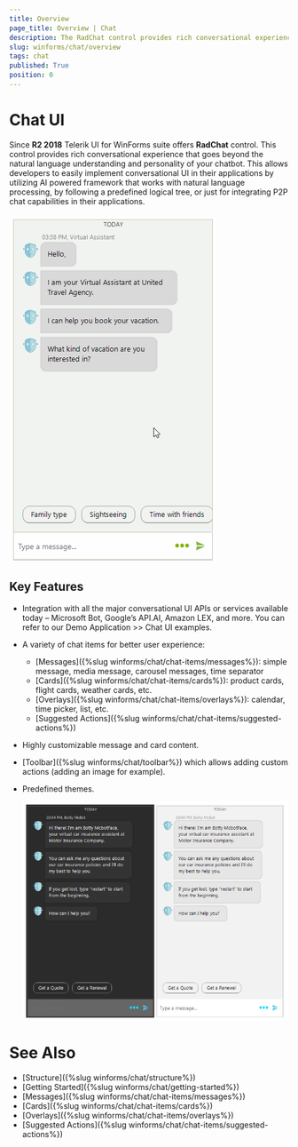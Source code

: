 ```yaml
---
title: Overview
page_title: Overview | Chat
description: The RadChat control provides rich conversational experience that goes beyond the natural language understanding and personality of your chatbot. 
slug: winforms/chat/overview 
tags: chat
published: True
position: 0 
---
```


# Chat UI

Since **R2 2018** Telerik UI for WinForms suite offers **RadChat** control. This control provides rich conversational experience that goes beyond the natural language understanding and personality of your chatbot. This allows developers to easily implement conversational UI in their applications by utilizing AI powered framework that works with natural language processing, by following a predefined logical tree, or just for integrating P2P chat capabilities in their applications. 

![winforms/chat-overview 001](images/chat-overview001.gif) 

## Key Features

- Integration with all the major conversational UI APIs or services available today – Microsoft Bot, Google’s API.AI, Amazon LEX, and more. You can refer to our Demo Application >> Chat UI examples. 
- A variety of chat items for better user experience:
	* [Messages]({%slug winforms/chat/chat-items/messages%}): simple message, media message, carousel messages, time separator
	* [Cards]({%slug winforms/chat/chat-items/cards%}): product cards, flight cards, weather cards, etc.
	* [Overlays]({%slug winforms/chat/chat-items/overlays%}): calendar, time picker, list, etc.
	* [Suggested Actions]({%slug winforms/chat/chat-items/suggested-actions%})
- Highly customizable message and card content.
- [Toolbar]({%slug winforms/chat/toolbar%}) which allows adding custom actions (adding an image for example).
- Predefined themes.

	![winforms/chat-overview 006](images/chat-overview006.png) 	

# See Also

* [Structure]({%slug winforms/chat/structure%})
* [Getting Started]({%slug winforms/chat/getting-started%})
* [Messages]({%slug winforms/chat/chat-items/messages%})
* [Cards]({%slug winforms/chat/chat-items/cards%})
* [Overlays]({%slug winforms/chat/chat-items/overlays%})
* [Suggested Actions]({%slug winforms/chat/chat-items/suggested-actions%})
 
        
